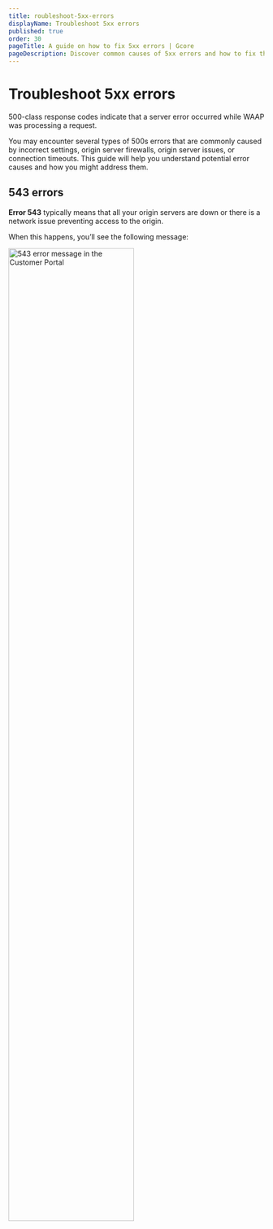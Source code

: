 ```yaml
---
title: roubleshoot-5xx-errors
displayName: Troubleshoot 5xx errors
published: true
order: 30
pageTitle: A guide on how to fix 5xx errors | Gcore
pageDescription: Discover common causes of 5xx errors and how to fix them.
---
```

# Troubleshoot 5xx errors

500-class response codes indicate that a server error occurred while WAAP was processing a request.  

You may encounter several types of 500s errors that are commonly caused by incorrect settings, origin server firewalls, origin server issues, or connection timeouts. This guide will help you understand potential error causes and how you might address them. 

## 543 errors 

**Error 543** typically means that all your origin servers are down or there is a network issue preventing access to the origin.  

When this happens, you’ll see the following message:

<img src="https://assets.gcore.pro/docs/waap/troubleshooting/543-error.png" alt="543 error message in the Customer Portal" width="70%">